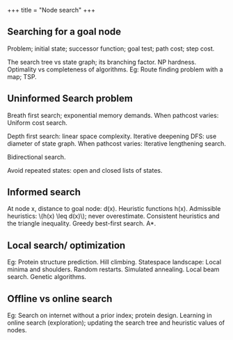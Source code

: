 +++
title = "Node search"
+++

## Searching for a goal node
Problem; initial state; successor function; goal test; path cost; step cost.

The search tree vs state graph; its branching factor. NP hardness. Optimality vs completeness of algorithms. Eg: Route finding problem with a map; TSP.

## Uninformed Search problem
Breath first search; exponential memory demands. When pathcost varies: Uniform cost search.

Depth first search: linear space complexity. Iterative deepening DFS: use diameter of state graph. When pathcost varies: Iterative lengthening search.

Bidirectional search.

Avoid repeated states: open and closed lists of states.

## Informed search
At node x, distance to goal node: d(x). Heuristic functions h(x). Admissible heuristics: \\(h(x) \leq d(x)\\); never overestimate. Consistent heuristics and the triangle inequality. Greedy best-first search. A*.

## Local search/ optimization
Eg: Protein structure prediction. Hill climbing. Statespace landscape: Local minima and shoulders. Random restarts. Simulated annealing. Local beam search. Genetic algorithms.

## Offline vs online search
Eg: Search on internet without a prior index; protein design. Learning in online search (exploration); updating the search tree and heuristic values of nodes.


